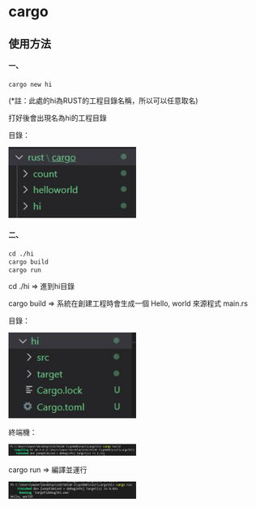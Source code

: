 # cargo 
## 使用方法
#### 一、
```
cargo new hi
```
(*註：此處的hi為RUST的工程目錄名稱，所以可以任意取名)

打好後會出現名為hi的工程目錄

目錄：

<img src = "https://github.com/syuan0327/sp108b/blob/master/rust/cargo/hi/1.JPG" width=50% height=50%>

#### 二、
```
cd ./hi
cargo build 
cargo run 
```
cd ./hi => 進到hi目錄

cargo build => 系統在創建工程時會生成一個 Hello, world 來源程式 main.rs

目錄：

<img src = "https://github.com/syuan0327/sp108b/blob/master/rust/cargo/hi/2.JPG" width=50% height=50%>

終端機：

<img src = "https://github.com/syuan0327/sp108b/blob/master/rust/cargo/hi/3.JPG" width=50% height=50%>

cargo run => 編譯並運行

<img src = "https://github.com/syuan0327/sp108b/blob/master/rust/cargo/hi/4.JPG" width=50% height=50%>
